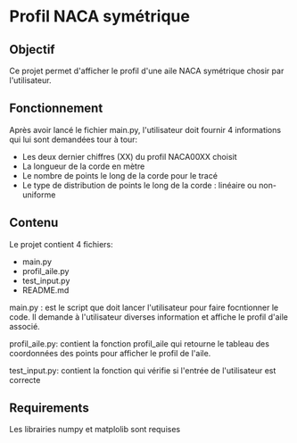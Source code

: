 # Profil NACA symétrique

## Objectif
Ce projet permet d'afficher le profil d'une aile NACA symétrique chosir par l'utilisateur.

## Fonctionnement
Après avoir lancé le fichier main.py, l'utilisateur doit fournir 4 informations qui lui sont demandées tour à tour:
- Les deux dernier chiffres (XX) du profil NACA00XX choisit
- La longueur de la corde en mètre
- Le nombre de points le long de la corde pour le tracé
- Le type de distribution de points le long de la corde : linéaire ou non-uniforme 

## Contenu
Le projet contient 4 fichiers:
- main.py
- profil_aile.py
- test_input.py
- README.md

main.py : est le script que doit lancer l'utilisateur pour faire focntionner le code. Il demande à l'utilisateur diverses 
information et affiche le profil d'aile associé.

profil_aile.py: contient la fonction profil_aile qui retourne le tableau des coordonnées des points pour afficher le profil de l'aile.

test_input.py: contient la fonction qui vérifie si l'entrée de l'utilisateur est correcte 

## Requirements
Les librairies numpy et matplolib sont requises